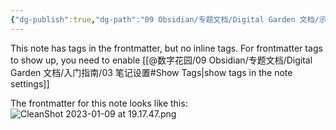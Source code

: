 ```yaml
---
{"dg-publish":true,"dg-path":"09 Obsidian/专题文档/Digital Garden 文档/示例页面/前置标签示例.md","permalink":"/09 Obsidian/专题文档/Digital Garden 文档/示例页面/前置标签示例/","noteIcon":"dg-note-icon","created":"2025-07-30","updated":"2025-07-30"}
---
```



This note has tags in the frontmatter, but no inline tags. For frontmatter tags to show up, you need to enable [[@数字花园/09 Obsidian/专题文档/Digital Garden 文档/入门指南/03 笔记设置#Show Tags\|show tags in the note settings]]

The frontmatter for this note looks like this:
![CleanShot 2023-01-09 at 19.17.47.png](/img/user/img/CleanShot%202023-01-09%20at%2019.17.47.png)


